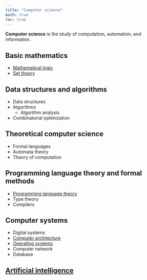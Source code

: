 ```yaml
---
title: "Computer science"
math: true
toc: true
---
```


**Computer science** is the study of computation, automation, and information.

## Basic mathematics
- [Mathematical logic](notes/Mathematical%20logic.md)
- [Set theory](notes/Set%20theory.md)

## Data structures and algorithms
- Data structures
- Algorithms
	- Algorithm analysis
- Combinatorial optimization

## Theoretical computer science
- Formal languages
- Automata theory
- Theory of computation

## Programming language theory and formal methods
- [Programming language theory](notes/Programming%20language%20theory.md)
- Type theory
- Compilers

## Computer systems
- Digital systems
- [Computer architecture](notes/Computer%20architecture.md.md)
- [Operating systems](notes/Operating%20systems.md)
- Computer network
- Database

## [Artificial intelligence](notes/Artificial%20intelligence.md)